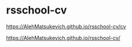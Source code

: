 # rsschool-cv
https://AlehMatsukevich.github.io/rsschool-cv/cv

https://AlehMatsukevich.github.io/rsschool-cv/
